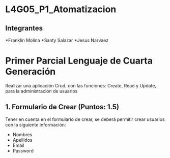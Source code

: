 # L4G05_P1_Atomatizacion
## Integrantes
  
*Franklin Molina
  *Santy Salazar
  *Jesus Narvaez
  
# Primer Parcial Lenguaje de Cuarta Generación
Realizar una aplicación Crud, con las funciones: Create, Read y Update, para la administración de usuarios

## 1. Formulario de Crear (Puntos: 1.5)
Tener en cuenta en el formulario de crear, se deberá permitir crear usuarios con la siguiente información:

* Nombres
* Apellidos
* Email
* Password
